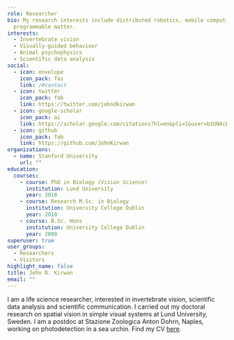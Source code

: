 ```yaml
---
role: Researcher
bio: My research interests include distributed robotics, mobile computing and
  programmable matter.
interests:
  - Invertebrate vision
  - Visually-guided behaviour
  - Animal psychophysics
  - Scientific data analysis
social:
  - icon: envelope
    icon_pack: fas
    link: /#contact
  - icon: twitter
    icon_pack: fab
    link: https://twitter.com/johndkirwan
  - icon: google-scholar
    icon_pack: ai
    link: https://scholar.google.com/citations?hl=en&pli=1&user=b2UN4cEAAAAJ
  - icon: github
    icon_pack: fab
    link: https://github.com/JohnKirwan
organizations:
  - name: Stanford University
    url: ""
education:
  courses:
    - course: PhD in Biology (Vision Science)
      institution: Lund University
      year: 2018
    - course: Research M.Sc. in Biology
      institution: University College Dublin
      year: 2010
    - course: B.Sc. Hons
      institution: University College Dublin
      year: 2008
superuser: true
user_groups:
  - Researchers
  - Visitors
highlight_name: false
title: John D. Kirwan
email: ""
---
```

I am a life science researcher, interested in invertebrate vision, scientific data analysis and scientific communication. I carried out my doctoral research on spatial vision in simple visual systems at Lund University, Sweden. I am a postdoc at Stazione Zoologica Anton Dohrn, Naples, working on photodetection in a sea urchin. Find my CV [here](https://europa.eu/!hh76Hf).